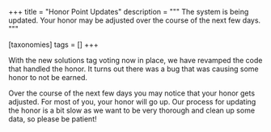 +++
title = "Honor Point Updates"
description = """
The system is being updated. Your honor may be adjusted over the course of the next few days.
"""

[taxonomies]
tags = []
+++

With the new solutions tag voting now in place, we have revamped the code that handled the honor. It turns out there was a bug that was causing some honor to not be earned. 

Over the course of the next few days you may notice that your honor gets adjusted. For most of you, your honor will go up. Our process for updating the honor is a bit slow as we want to be very thorough and clean up some data, so please be patient!
